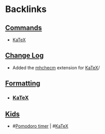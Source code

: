 
# Backlinks
## [ Commands](< Commands.md>)
- [KaTeX](<KaTeX.md>)

## [Change Log](<Change Log.md>)
- Added the [mhchecm](https://mhchem.github.io/MathJax-mhchem/) extension for [KaTeX](<KaTeX.md>)/

## [Formatting](<Formatting.md>)
- ### [KaTeX](<KaTeX.md>)

## [Kids](<Kids.md>)
- #[Pomodoro timer](<Pomodoro timer.md>) | #[KaTeX](<KaTeX.md>)

